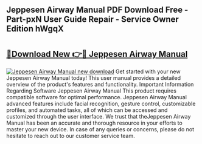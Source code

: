 ## Jeppesen Airway Manual PDF Download Free - Part-pxN User Guide Repair - Service Owner Edition hWgqX

# <h2><a href="http://bc60074.oget.top/?id=Jeppesen+Airway+Manual">🔗Download New 👉🔴 Jeppesen Airway Manual</a></h2>

[![Jeppesen Airway Manual new download](https://i.imgur.com/5g1atiW.png)](http://bc60074.oget.top/?id=Jeppesen+Airway+Manual)
Get started with your new Jeppesen Airway Manual today! This user manual provides a detailed overview of the product's features and functionality. Important Information Regarding Software Jeppesen Airway Manual This product requires compatible software for optimal performance. Jeppesen Airway Manual advanced features include facial recognition, gesture control, customizable profiles, and automated tasks, all of which can be accessed and customized through the user interface. We trust that theJeppesen Airway Manual has been an accurate and thorough resource in your efforts to master your new device. In case of any queries or concerns, please do not hesitate to reach out to our customer service team.
